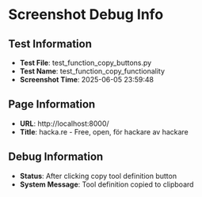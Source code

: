 # Screenshot Debug Info

## Test Information

- **Test File**: test_function_copy_buttons.py
- **Test Name**: test_function_copy_functionality
- **Screenshot Time**: 2025-06-05 23:59:48

## Page Information

- **URL**: http://localhost:8000/
- **Title**: hacka.re - Free, open, för hackare av hackare

## Debug Information

- **Status**: After clicking copy tool definition button
- **System Message**: Tool definition copied to clipboard

